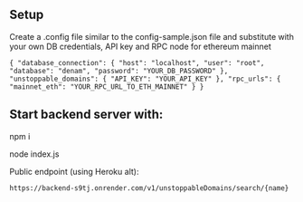 ## Setup

Create a .config file similar to the config-sample.json file and substitute with your own DB credentials, API key and RPC node for ethereum mainnet

`{ "database_connection": { "host": "localhost", "user": "root", "database": "denam", "password": "YOUR_DB_PASSWORD" }, "unstoppable_domains": { "API_KEY": "YOUR_API_KEY" }, "rpc_urls": { "mainnet_eth": "YOUR_RPC_URL_TO_ETH_MAINNET" } } `

## Start backend server with:

npm i

node index.js

Public endpoint (using Heroku alt):

```
https://backend-s9tj.onrender.com/v1/unstoppableDomains/search/{name}
```
